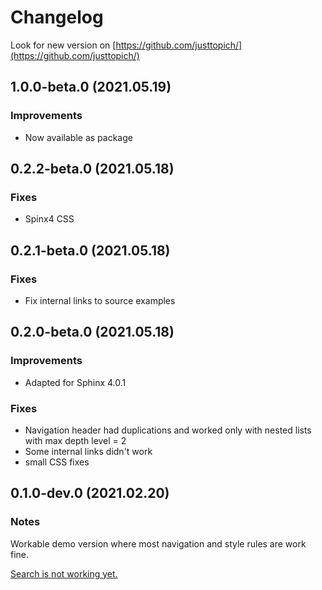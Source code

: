 # Changelog

Look for new version on [https://github.com/justtopich/](https://github.com/justtopich/)



## 1.0.0-beta.0 (2021.05.19)

### Improvements

* Now available as package

  

## 0.2.2-beta.0 (2021.05.18)

### Fixes

* Spinx4 CSS



## 0.2.1-beta.0 (2021.05.18)

### Fixes

* Fix internal links to source examples



## 0.2.0-beta.0 (2021.05.18)

### Improvements

* Аdapted for Sphinx 4.0.1

### Fixes

* Navigation header had duplications and worked only with nested lists with max depth level = 2
* Some internal links didn't work
* small CSS fixes




## 0.1.0-dev.0 (2021.02.20)

### Notes

Workable demo version where most navigation and style rules are work fine.

<u>Search is not working yet.</u> 

